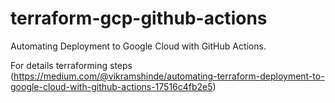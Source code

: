 # terraform-gcp-github-actions
Automating Deployment to Google Cloud with GitHub Actions.

For details terraforming steps (https://medium.com/@vikramshinde/automating-terraform-deployment-to-google-cloud-with-github-actions-17516c4fb2e5)
